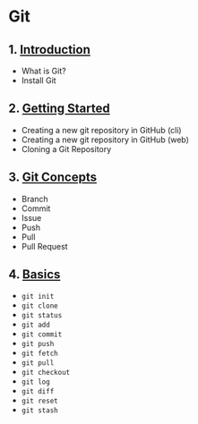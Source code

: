 # Git
## 1. [Introduction](git/chapter_001.md)
  - What is Git?
  - Install Git
## 2. [Getting Started](git/chapter_002.md)
  - Creating a new git repository in GitHub (cli)
  - Creating a new git repository in GitHub (web)
  - Cloning a Git Repository
## 3. [Git Concepts](git/chapter_003.md)
  - Branch
  - Commit
  - Issue
  - Push
  - Pull
  - Pull Request
## 4. [Basics](git/chapter_004.md)
  - `git init`
  - `git clone`
  - `git status`
  - `git add`
  - `git commit`
  - `git push`
  - `git fetch`
  - `git pull`
  - `git checkout`
  - `git log`
  - `git diff`
  - `git reset`
  - `git stash`

